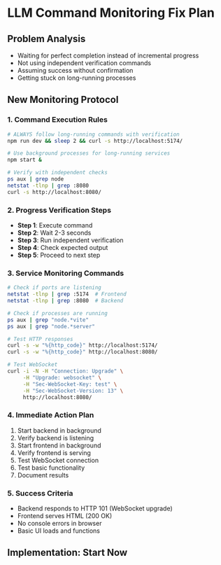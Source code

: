 # LLM Command Monitoring Fix Plan

## Problem Analysis
- Waiting for perfect completion instead of incremental progress
- Not using independent verification commands
- Assuming success without confirmation
- Getting stuck on long-running processes

## New Monitoring Protocol

### 1. Command Execution Rules
```bash
# ALWAYS follow long-running commands with verification
npm run dev && sleep 2 && curl -s http://localhost:5174/

# Use background processes for long-running services
npm start &

# Verify with independent checks
ps aux | grep node
netstat -tlnp | grep :8080
curl -s http://localhost:8080/
```

### 2. Progress Verification Steps
- **Step 1**: Execute command
- **Step 2**: Wait 2-3 seconds
- **Step 3**: Run independent verification
- **Step 4**: Check expected output
- **Step 5**: Proceed to next step

### 3. Service Monitoring Commands
```bash
# Check if ports are listening
netstat -tlnp | grep :5174  # Frontend
netstat -tlnp | grep :8080  # Backend

# Check if processes are running
ps aux | grep "node.*vite"
ps aux | grep "node.*server"

# Test HTTP responses
curl -s -w "%{http_code}" http://localhost:5174/
curl -s -w "%{http_code}" http://localhost:8080/

# Test WebSocket
curl -i -N -H "Connection: Upgrade" \
     -H "Upgrade: websocket" \
     -H "Sec-WebSocket-Key: test" \
     -H "Sec-WebSocket-Version: 13" \
     http://localhost:8080/
```

### 4. Immediate Action Plan
1. Start backend in background
2. Verify backend is listening
3. Start frontend in background  
4. Verify frontend is serving
5. Test WebSocket connection
6. Test basic functionality
7. Document results

### 5. Success Criteria
- Backend responds to HTTP 101 (WebSocket upgrade)
- Frontend serves HTML (200 OK)
- No console errors in browser
- Basic UI loads and functions

## Implementation: Start Now
